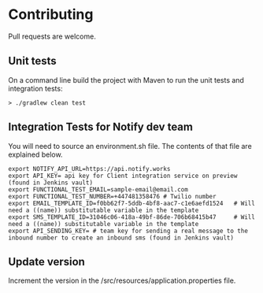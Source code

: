 # Contributing

Pull requests are welcome.

## Unit tests

On a command line build the project with Maven to run the unit tests and integration tests:

```shell
> ./gradlew clean test
```


## Integration Tests for Notify dev team

You will need to source an environment.sh file. The contents of that file are explained below.

```
export NOTIFY_API_URL=https://api.notify.works 
export API_KEY= api key for Client integration service on preview (found in Jenkins vault)
export FUNCTIONAL_TEST_EMAIL=sample-email@email.com
export FUNCTIONAL_TEST_NUMBER=+447481358476 # Twilio number
export EMAIL_TEMPLATE_ID=f0bb62f7-5ddb-4bf8-aac7-c1e6aefd1524   # Will need a ((name)) substitutable variable in the template
export SMS_TEMPLATE_ID=31046c06-418a-49bf-86de-706b68415b47     # Will need a ((name)) substitutable variable in the template
export API_SENDING_KEY= # team key for sending a real message to the inbound number to create an inbound sms (found in Jenkins vault)
```


## Update version
Increment the version in the /src/resources/application.properties file.


